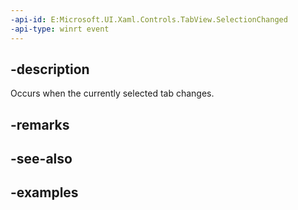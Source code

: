 ```yaml
---
-api-id: E:Microsoft.UI.Xaml.Controls.TabView.SelectionChanged
-api-type: winrt event
---
```


## -description

Occurs when the currently selected tab changes.

## -remarks

## -see-also

## -examples

